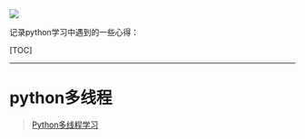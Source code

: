 <img src="http://upload-images.jianshu.io/upload_images/15675864-952291e89189c8a8.jpg">



记录python学习中遇到的一些心得：

[TOC]

---

# python多线程

> [Python多线程学习](https://www.jianshu.com/p/216bb40e9570)


